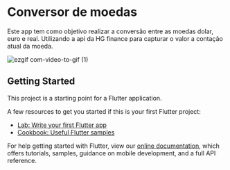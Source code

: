 # Conversor de moedas

Este app tem como objetivo realizar a conversão entre as moedas dolar, euro e real. Utilizando a api da HG finance para capturar o valor a contação atual da moeda.

![ezgif com-video-to-gif (1)](https://user-images.githubusercontent.com/54938008/79771694-85239c00-8305-11ea-958e-3a6fb9de1ea1.gif)

## Getting Started

This project is a starting point for a Flutter application.

A few resources to get you started if this is your first Flutter project:

- [Lab: Write your first Flutter app](https://flutter.dev/docs/get-started/codelab)
- [Cookbook: Useful Flutter samples](https://flutter.dev/docs/cookbook)

For help getting started with Flutter, view our
[online documentation](https://flutter.dev/docs), which offers tutorials,
samples, guidance on mobile development, and a full API reference.
